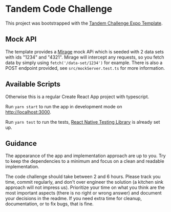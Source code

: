 # Tandem Code Challenge

This project was bootstrapped with the [Tandem Challenge Expo Template](https://github.com/MrLoh/expo-template-tandem-challenge).

## Mock API

The template provides a [Mirage](https://miragejs.com) mock APi which is seeded with 2 data sets with ids "1234" and "4321". Mirage will intercept any requests, so you fetch data by simply using `fetch('/data-set/1234')` for example. There is also a POST endpoint provided, see `src/mockServer.test.ts` for more information.

## Available Scripts

Otherwise this is a regular Create React App project with typescript.

Run `yarn start` to run the app in development mode on [http://localhost:3000](http://localhost:3000).

Run `yarn test` to run the tests, [React Native Testing Library](https://callstack.github.io/react-native-testing-library/) is already set up.

## Guidance

The appearance of the app and implementation approach are up to you. Try to keep the dependencies to a minimum and focus on a clean and readable implementation.

The code challenge should take between 2 and 6 hours. Please track you time, commit regularly, and don't over engineer the solution (a kitchen sink approach will not impress us). Prioritize your time on what you think are the most important aspects (there is no right or wrong answer) and document your decisions in the readme. If you need extra time for cleanup, documentation, or to fix bugs, that is fine.
